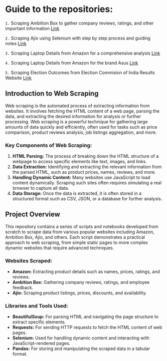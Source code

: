 # Guide to the repositories:

`1.` Scraping Ambition Box to gather company reviews, ratings, and other important information [Link](https://github.com/gajendrasharma-github/Web-Scraping/blob/main/Ambition%20Box%20Data%20Scraping.ipynb)

`2.` Scraping Ajio using Selenium with step by step process and guiding notes [Link](https://github.com/gajendrasharma-github/Web-Scraping/blob/main/Webscraping%20Selenium%20Ajio%20with%20Notes.ipynb)

`3.` Scraping Laptop Details from Amazon for a comprehensive analysis [Link](https://github.com/gajendrasharma-github/Web-Scraping/blob/main/Scraping%20Laptop%20Details%20from%20Amazon.ipynb)

`4.` Scraping Laptop Details from Amazon for the brand Asus [Link](https://github.com/gajendrasharma-github/Web-Scraping/blob/main/Extracting%20Laptop%20Details%20for%20Brand%20Asus%20Using%20Selenium.ipynb)

`5.` Scraping Election Outcomes from Election Commision of India Results Website [Link](https://github.com/gajendrasharma-github/India-2024-Election-Results-Streamlit-Visualization/blob/main/Election%20Results%20Scraping.ipynb)


## Introduction to Web Scraping

Web scraping is the automated process of extracting information from websites. It involves fetching the HTML content of a web page, parsing the data, and extracting the desired information for analysis or further processing. Web scraping is a powerful technique for gathering large amounts of data quickly and efficiently, often used for tasks such as price comparison, product reviews analysis, job listings aggregation, and more.


### Key Components of Web Scraping:

1. **HTML Parsing:** The process of breaking down the HTML structure of a webpage to access specific elements like text, images, and links.
2. **Data Extraction:** Identifying and extracting the relevant information from the parsed HTML, such as product prices, names, reviews, and more.
3. **Handling Dynamic Content:** Many websites use JavaScript to load content dynamically. Scraping such sites often requires simulating a real browser to capture all data.
4. **Data Storage:** Once the data is extracted, it is often stored in a structured format such as CSV, JSON, or a database for further analysis.

## Project Overview

This repository contains a series of scripts and notebooks developed from scratch to scrape data from various popular websites including Amazon, Ambition Box, Ajio, and others. Each script demonstrates a practical approach to web scraping, from simple static pages to more complex dynamic websites that require advanced techniques.

### Websites Scraped:

- **Amazon:** Extracting product details such as names, prices, ratings, and reviews.
- **Ambition Box:** Gathering company reviews, ratings, and employee feedback.
- **Ajio:** Scraping product listings, prices, discounts, and availability.

### Libraries and Tools Used:

- **BeautifulSoup:** For parsing HTML and navigating the page structure to extract specific elements.
- **Requests:** For sending HTTP requests to fetch the HTML content of web pages.
- **Selenium:** Used for handling dynamic content and interacting with JavaScript-rendered pages.
- **Pandas:** For storing and manipulating the scraped data in a tabular format.
